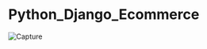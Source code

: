# Python_Django_Ecommerce

![Capture](https://user-images.githubusercontent.com/82764021/118937233-ef749900-b96a-11eb-9404-d4bb891b0921.PNG)
